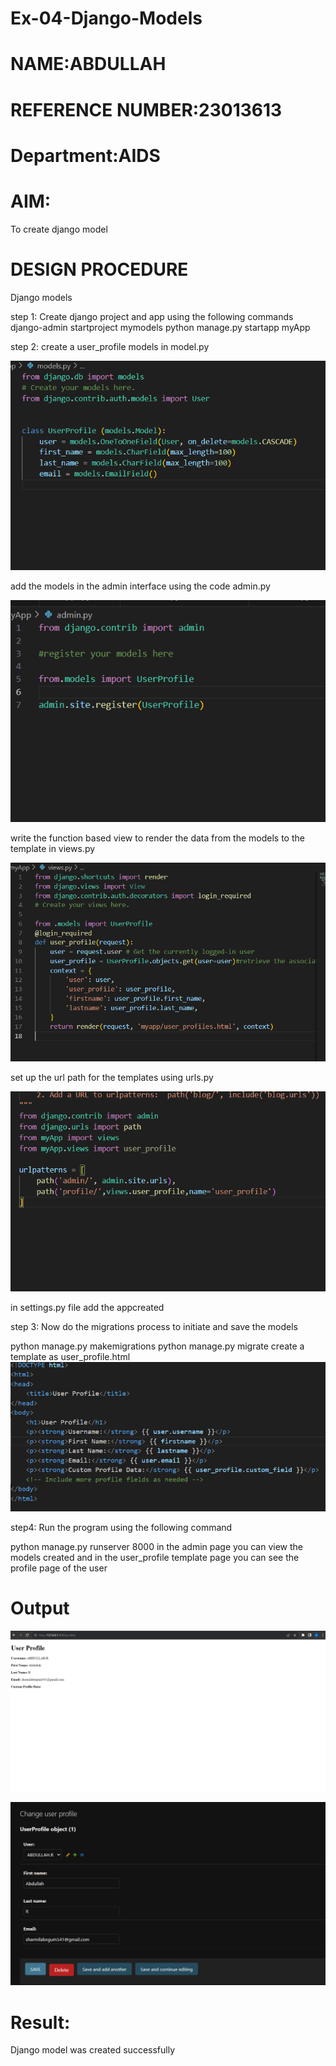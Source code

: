 # Ex-04-Django-Models

# NAME:ABDULLAH
# REFERENCE NUMBER:23013613
# Department:AIDS


# AIM:
To create django model

# DESIGN PROCEDURE
Django models

step 1: Create django project and app using the following commands
django-admin startproject mymodels
python manage.py startapp myApp

step 2:
create a user_profile models in model.py


![Alt text](1ststeo.png)
  
add the models in the admin interface using the code admin.py

![Alt text](hassy.png.png)

write the function based view to render the data from the models to the template in views.py

![Alt text](<Screenshot 2023-11-19 181907.png>)

set up the url path for the templates using urls.py

![Alt text](<Screenshot 2023-11-19 182105.png>)

in settings.py file add the appcreated

step 3: Now do the migrations process to initiate and save the models

python manage.py makemigrations 
python manage.py migrate
create a template as user_profile.html
![Alt text](<Screenshot 2023-11-19 214437.png>)


step4:
Run the program using the following command

python manage.py runserver 8000
in the admin page you can view the models created
and in the user_profile template page you can see the profile page of the user
# Output
![Alt text](<Screenshot 2023-11-21 120354.png>)

![Alt text](<Screenshot 2023-11-21 092013.png>)

# Result:
Django model was created successfully
